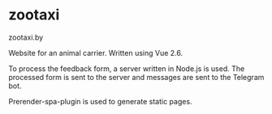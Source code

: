 # zootaxi
zootaxi.by

Website for an animal carrier. Written using Vue 2.6. 

To process the feedback form, a server written in Node.js is used. The processed form is sent to the server and messages are sent to the Telegram bot.

Prerender-spa-plugin is used to generate static pages.
